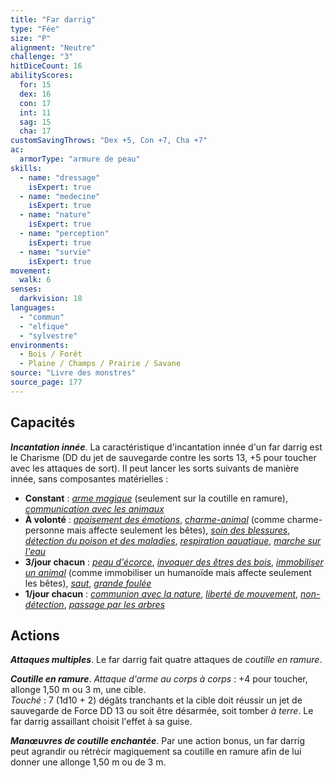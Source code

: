 ```yaml
---
title: "Far darrig"
type: "Fée"
size: "P"
alignment: "Neutre"
challenge: "3"
hitDiceCount: 16
abilityScores:
  for: 15
  dex: 16
  con: 17
  int: 11
  sag: 15
  cha: 17
customSavingThrows: "Dex +5, Con +7, Cha +7"
ac:
  armorType: "armure de peau"
skills:
  - name: "dressage"
    isExpert: true
  - name: "medecine"
    isExpert: true
  - name: "nature"
    isExpert: true
  - name: "perception"
    isExpert: true
  - name: "survie"
    isExpert: true
movement:
  walk: 6
senses:
  darkvision: 18
languages:
  - "commun"
  - "elfique"
  - "sylvestre"
environments:
  - Bois / Forêt
  - Plaine / Champs / Prairie / Savane
source: "Livre des monstres"
source_page: 177
---
```

## Capacités
_**Incantation innée**_. La caractéristique d'incantation innée d'un far darrig est le Charisme (DD du jet de sauvegarde contre les sorts 13, +5 pour toucher avec les attaques de sort). Il peut lancer les sorts suivants de manière innée, sans composantes matérielles :
* **Constant** : [_arme magique_](/grimoire/arme-magique/) (seulement sur la coutille en ramure), [_communication avec les animaux_](/grimoire/communication-avec-les-animaux/)
* **À volonté** : [_apaisement des émotions_](/grimoire/apaisement-des-emotions/), [_charme-animal_](/grimoire/charme-personne/) (comme charme-personne mais affecte seulement les bêtes), [_soin des blessures_](/grimoire/soin-des-blessures), [_détection du poison et des maladies_](/grimoire/detection-du-poison-et-des-maladies), [_respiration aquatique_](/grimoire/respiration-aquatique/), [_marche sur l'eau_](/grimoire/marche-sur-l-eau/)
* **3/jour chacun** : [_peau d'écorce_](/grimoire/peau-d-ecorce/), [_invoquer des êtres des bois_](/grimoire/invoquer-des-etres-des-bois/), [_immobiliser un animal_](/grimoire/immobiliser-un-humanoide/) (comme immobiliser un humanoïde mais affecte seulement les bêtes), [_saut_](/grimoire/saut/), [_grande foulée_](/grimoire/grande-foulee/)
* **1/jour chacun** : [_communion avec la nature_](/grimoire/communion-avec-la-nature/), [_liberté de mouvement_](/grimoire/liberte-de-mouvement/), [_non-détection_](/grimoire/non-detection/), [_passage par les arbres_](/grimoire/passage-par-les-arbres/)

## Actions
_**Attaques multiples**_. Le far darrig fait quatre attaques de _coutille en ramure_.

_**Coutille en ramure**_. _Attaque d'arme au corps à corps_ : +4 pour toucher, allonge 1,50 m ou 3 m, une cible.  
_Touché_ : 7 (1d10 + 2) dégâts tranchants et la cible doit réussir un jet de sauvegarde de Force DD 13 ou soit être désarmée, soit tomber _à terre_. Le far darrig assaillant choisit l'effet à sa guise.

_**Manœuvres de coutille enchantée**_. Par une action bonus, un far darrig peut agrandir ou rétrécir magiquement sa coutille en ramure afin de lui donner une allonge 1,50 m ou de 3 m.
